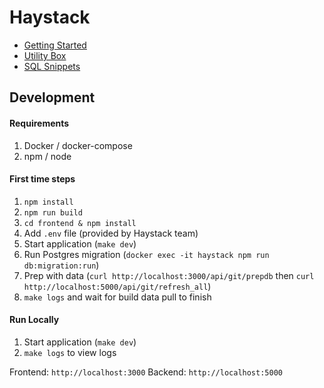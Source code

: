# Haystack

- [Getting Started](docs/getting-started.md)
- [Utility Box](docs/server-setup.md)
- [SQL Snippets](docs/sql-snippets.md)


## Development

#### Requirements
1. Docker / docker-compose
1. npm / node

#### First time steps 
1. `npm install`
1. `npm run build`
1. `cd frontend & npm install`
1. Add `.env` file (provided by Haystack team)
1. Start application (`make dev`)
1. Run Postgres migration (`docker exec -it haystack npm run db:migration:run`) 
1. Prep with data (`curl http://localhost:3000/api/git/prepdb` then `curl http://localhost:5000/api/git/refresh_all`)
1. `make logs` and wait for build data pull to finish  

#### Run Locally
1. Start application (`make dev`)
1. `make logs` to view logs

Frontend: `http://localhost:3000`
Backend: `http://localhost:5000`
